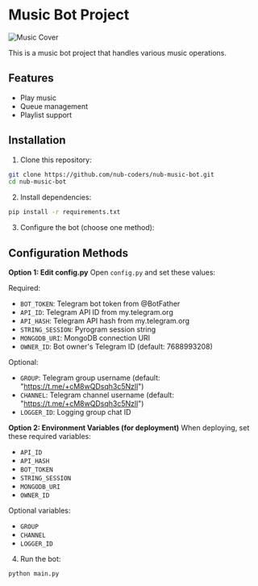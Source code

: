 # Music Bot Project

![Music Cover](music.jpg)

This is a music bot project that handles various music operations.

## Features
- Play music
- Queue management
- Playlist support

## Installation

1. Clone this repository:
```bash
git clone https://github.com/nub-coders/nub-music-bot.git
cd nub-music-bot
```

2. Install dependencies:
```bash
pip install -r requirements.txt
```

3. Configure the bot (choose one method):

## Configuration Methods

**Option 1: Edit config.py**
Open `config.py` and set these values:

Required:
- `BOT_TOKEN`: Telegram bot token from @BotFather
- `API_ID`: Telegram API ID from my.telegram.org
- `API_HASH`: Telegram API hash from my.telegram.org
- `STRING_SESSION`: Pyrogram session string
- `MONGODB_URI`: MongoDB connection URI
- `OWNER_ID`: Bot owner's Telegram ID (default: 7688993208)

Optional:
- `GROUP`: Telegram group username (default: "https://t.me/+cM8wQDsqh3c5Nzll")
- `CHANNEL`: Telegram channel username (default: "https://t.me/+cM8wQDsqh3c5Nzll")
- `LOGGER_ID`: Logging group chat ID

**Option 2: Environment Variables (for deployment)**
When deploying, set these required variables:
- `API_ID`
- `API_HASH` 
- `BOT_TOKEN`
- `STRING_SESSION`
- `MONGODB_URI`
- `OWNER_ID`

Optional variables:
- `GROUP`
- `CHANNEL`
- `LOGGER_ID`

4. Run the bot:
```bash
python main.py
```
